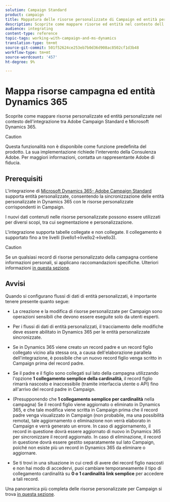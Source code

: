 ```yaml
---
solution: Campaign Standard
product: campaign
title: Mappatura delle risorse personalizzate di Campaign ed entità personalizzate di Dynamics 365
description: Scoprite come mappare risorse ed entità nel contesto dell'integrazione tra  Adobe Campaign Standard e Microsoft Dynamics 365.
audience: integrating
content-type: reference
topic-tags: working-with-campaign-and-ms-dynamics
translation-type: tm+mt
source-git-commit: 501f52624ce253eb7b0d36d908ac8502cf1d3b48
workflow-type: tm+mt
source-wordcount: '457'
ht-degree: 9%

---
```



# Mappa risorse campagna ed entità Dynamics 365

Scoprite come mappare risorse personalizzate ed entità personalizzate nel contesto dell&#39;integrazione tra  Adobe Campaign Standard e Microsoft Dynamics 365.

>[!CAUTION]
>
>Questa funzionalità non è disponibile come funzione predefinita del prodotto. La sua implementazione richiede l’intervento della Consulenza Adobe. Per maggiori informazioni, contatta un rappresentante Adobe di fiducia.

## Prerequisiti

L&#39;integrazione di [Microsoft Dynamics 365- Adobe Campaign Standard](../../integrating/using/working-with-campaign-standard-and-microsoft-dynamics-365.md) supporta entità personalizzate, consentendo la sincronizzazione delle entità personalizzate in Dynamics 365 con le risorse personalizzate corrispondenti in Campaign.

I nuovi dati contenuti nelle risorse personalizzate possono essere utilizzati per diversi scopi, tra cui segmentazione e personalizzazione.

L&#39;integrazione supporta tabelle collegate e non collegate. Il collegamento è supportato fino a tre livelli (livello1->livello2->livello3).

>[!CAUTION]
>
>Se un qualsiasi record di risorse personalizzato della campagna contiene informazioni personali, si applicano raccomandazioni specifiche. Ulteriori informazioni [in questa sezione](../../integrating/using/notices-and-recommendations-for-acs-and-ms-dynamics.md#privacy-linked-resources).

## Avvisi

Quando si configurano flussi di dati di entità personalizzati, è importante tenere presente quanto segue:

* La creazione e la modifica di risorse personalizzate per Campaign sono operazioni sensibili che devono essere eseguite solo da utenti esperti.
* Per i flussi di dati di entità personalizzati, il tracciamento delle modifiche deve essere abilitato in Dynamics 365 per le entità personalizzate sincronizzate.
* Se in Dynamics 365 viene creato un record padre e un record figlio collegato vicino alla stessa ora, a causa dell&#39;elaborazione parallela dell&#39;integrazione, è possibile che un nuovo record figlio venga scritto in Campaign prima del record padre.

* Se il padre e il figlio sono collegati sul lato della campagna utilizzando l&#39;opzione **1 collegamento semplice della cardinalità**, il record figlio rimarrà nascosto e inaccessibile (tramite interfaccia utente o API) fino all&#39;arrivo del record padre in Campaign.

* (Presupponendo che **1 collegamento semplice per cardinalità** nella campagna) Se il record figlio viene aggiornato o eliminato in Dynamics 365, e che tale modifica viene scritta in Campaign prima che il record padre venga visualizzato in Campaign (non probabile, ma una possibilità remota), tale aggiornamento o eliminazione non verrà elaborato in Campaign e verrà generato un errore. In caso di aggiornamento, il record in questione dovrà essere aggiornato di nuovo in Dynamics 365 per sincronizzare il record aggiornato. In caso di eliminazione, il record in questione dovrà essere gestito separatamente sul lato Campaign, poiché non esiste più un record in Dynamics 365 da eliminare o aggiornare.

* Se ti trovi in una situazione in cui credi di avere dei record figlio nascosti e non hai modo di accedervi, puoi cambiare temporaneamente il tipo di collegamento cardinalità su **0 o 1 cardinalità link semplice** per accedere a tali record.

Una panoramica più completa delle risorse personalizzate per Campaign si trova [in questa sezione](../../developing/using/key-steps-to-add-a-resource.md).
